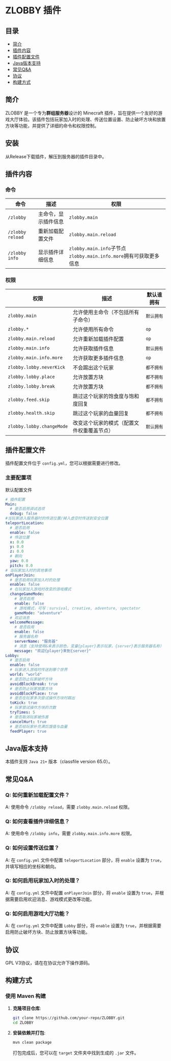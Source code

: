 # ZLOBBY 插件

## 目录
- [简介](#简介)
- [插件内容](#插件内容)
- [插件配置文件](#插件配置文件)
- [Java版本支持](#java版本支持)
- [常见Q&A](#常见qa)
- [协议](#协议)
- [构建方式](#构建方式)

## 简介
ZLOBBY 是一个专为**群组服务器**设计的 Minecraft 插件，旨在提供一个友好的游戏大厅体验。该插件包括玩家加入时的处理、传送位置设置、防止破坏方块和放置方块等功能，并提供了详细的命令和权限控制。

## 安装
从Release下载插件，解压到服务器的插件目录中。


## 插件内容
### 命令
| 命令               | 描述         | 权限                                                    |
|------------------|------------|-------------------------------------------------------|
| `/zlobby`        | 主命令，显示插件信息 | `zlobby.main`                                         |
| `/zlobby reload` | 重新加载配置文件   | `zlobby.main.reload`                                  |
| `/zlobby info`   | 显示插件详细信息   | `zlobby.main.info`子节点`zlobby.main.info.more`拥有可获取更多信息 |

### 权限
| 权限                        | 描述                    | 默认谁拥有  |
|---------------------------|-----------------------|--------|
| `zlobby.main`             | 允许使用主命令（不包括所有子命令）     | `默认拥有` |
| `zlobby.*`                | 允许使用所有命令              | `op`   |
| `zlobby.main.reload`      | 允许重新加载插件配置            | `op`   |
| `zlobby.main.info`        | 允许获取插件信息              | `默认拥有` |
| `zlobby.main.info.more`   | 允许获取更多插件信息            | `op`   |
| `zlobby.lobby.neverKick`  | 不会踢出这个玩家              | `都不拥有` |
| `zlobby.lobby.place`      | 允许放置方块                | `都不拥有` |
| `zlobby.lobby.break`      | 允许放置方块                | `都不拥有` |
| `zlobby.feed.skip`        | 跳过这个玩家的饱食度与饱和度回复      | `都不拥有` |
| `zlobby.health.skip`      | 跳过这个玩家的血量回复           | `都不拥有` |
| `zlobby.lobby.changeMode` | 改变这个玩家的模式（配置文件权重覆盖节点） | `默认拥有` |

## 插件配置文件
插件配置文件位于 `config.yml`，您可以根据需要进行修改。

### 主要配置项
默认配置文件

```yaml
# 插件配置
Main:
  # 是否启用调试选项
  debug: false
#当玩家进入服务器时的传送位置/掉入虚空时传送到安全位置
teleportLocation:
  # 是否启用
  enable: false
  # 传送位置
  x: 0.0
  y: 0.0
  z: 0.0
  # 朝向
  yaw: 0.0
  pitch: 0.0
# 当玩家加入时的其他事项
onPlayerJoin:
  # 是否启用玩家加入时的处理
  enable: false
  # 在玩家加入游戏时改变的游戏模式
  changeGameMode:
    # 是否启用
    enable: false
    # 游戏模式，可写：survival, creative, adventure, spectator
    gameMode: "adventure"
  # 欢迎消息
  welcomeMessage:
    # 是否启用
    enable: false
    # 服务器名称
    serverName: "服务器"
    # 消息（支持使用&来表示颜色，变量{player}表示玩家，{server}表示服务器名称）
    message: "欢迎{player}来到{server}"
Lobby:
  # 是否启用
  enable: false
  # 玩家进入游戏时传送到哪个世界
  world: "world"
  # 是否防止玩家破坏方块
  avoidBlockBreak: true
  # 是否防止玩家放置方块
  avoidBlockPlace: true
  # 是否在玩家多次尝试操作方块时踢出
  toKick: true
  # 玩家尝试操作方块的次数
  tryTimes: 5
  # 是否取消玩家被伤害
  cancelHurt: true
  # 是否给玩家补充满饥饿值与血量
  feedPlayer: true
```
## Java版本支持
本插件支持 `Java 21+` 版本（classfile version 65.0）。

## 常见Q&A
### Q: 如何重新加载配置文件？
A: 使用命令 `/zlobby reload`，需要 `zlobby.main.reload` 权限。

### Q: 如何查看插件详细信息？
A: 使用命令 `/zlobby info`，需要 `zlobby.main.info.more` 权限。

### Q: 如何设置传送位置？
A: 在 `config.yml` 文件中配置 `teleportLocation` 部分，将 `enable` 设置为 `true`，并填写相应的坐标和朝向。

### Q: 如何启用玩家加入时的处理？
A: 在 `config.yml` 文件中配置 `onPlayerJoin` 部分，将 `enable` 设置为 `true`，并根据需要启用欢迎消息、游戏模式更改等功能。

### Q: 如何启用游戏大厅功能？
A: 在 `config.yml` 文件中配置 `Lobby` 部分，将 `enable` 设置为 `true`，并根据需要启用防止破坏方块、防止放置方块等功能。

## 协议
GPL V3协议，请在在协议允许下操作源码。

## 构建方式
### 使用 Maven 构建
1. **克隆项目仓库**:
    ```bash
    git clone https://github.com/your-repo/ZLOBBY.git 
    cd ZLOBBY
    ```
2. **安装依赖并打包**:
   ```bash
   mvn clean package
   ```
   打包完成后，您可以在 `target` 文件夹中找到生成的 `.jar` 文件。
  
